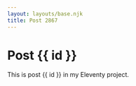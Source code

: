 ```yaml
---
layout: layouts/base.njk
title: Post 2867
---
```


# Post {{ id }}

This is post {{ id }} in my Eleventy project.
